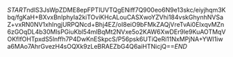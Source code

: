 $START$ndlS3JsWpZDME8epFPTIUVTQgENiff7Q900eo6N9e13skc/eiyjhqm3Kbq/fgKaH+BXvxBnIphyIa2kiTOviKHcALouCASXwoYZVhi184vskGhynhNVSaZ+vxRN0NV1xhIngjURPQNcd+Bhj4EZ/oI8eiO9bFMkZAQjVreTvAi0EIxqvMZn6zGOqDL4b30MlsPGiuKbl54mlBqMt2NVxe5o2KAW6XwDEr9le9KuAOTMqVOKflfOHTpxdS5lnffh7P4DwKnESkpcS/P56psk6UTiQeRi11NxMPjNA+YWI1iwa6MAo7AhrGvezH4sOQXk9zLeBRAEZbG4Q6aiHTNicjQ==$END$